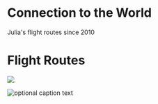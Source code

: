 # Connection to the World
Julia's flight routes since 2010

# Flight Routes
![](http://example.com/logo.png)

![optional caption text](figures/img.png)

